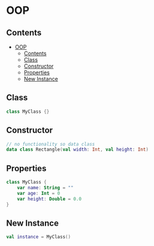 # OOP

## Contents

- [OOP](#oop)
  - [Contents](#contents)
  - [Class](#class)
  - [Constructor](#constructor)
  - [Properties](#properties)
  - [New Instance](#new-instance)

## Class

```kotlin
class MyClass {}
```

## Constructor

```kotlin
// no functionality so data class
data class Rectangle(val width: Int, val height: Int)
```

## Properties

```kotlin
class MyClass {
    var name: String = ""
    var age: Int = 0
    var height: Double = 0.0
}
```
## New Instance

```kotlin
val instance = MyClass()
```
